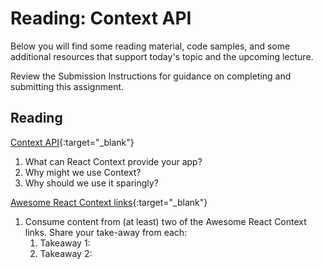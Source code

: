 # Reading: Context API

Below you will find some reading material, code samples, and some additional resources that support today's topic and the upcoming lecture.

Review the Submission Instructions for guidance on completing and submitting this assignment.

## Reading

[Context API](https://reactjs.org/docs/context.html){:target="_blank"}

1. What can React Context provide your app?
1. Why might we use Context? 
1. Why should we use it sparingly?

[Awesome React Context links](https://github.com/diegohaz/awesome-react-context){:target="_blank"}

1. Consume content from (at least) two of the Awesome React Context links.  Share your take-away from each:
    1. Takeaway 1:
    1. Takeaway 2:
